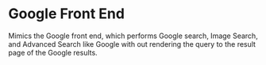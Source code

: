 # Google Front End 
 
Mimics the Google front end, which performs Google search, Image Search, and Advanced Search like Google with out rendering the query to the result page of the Google results.
